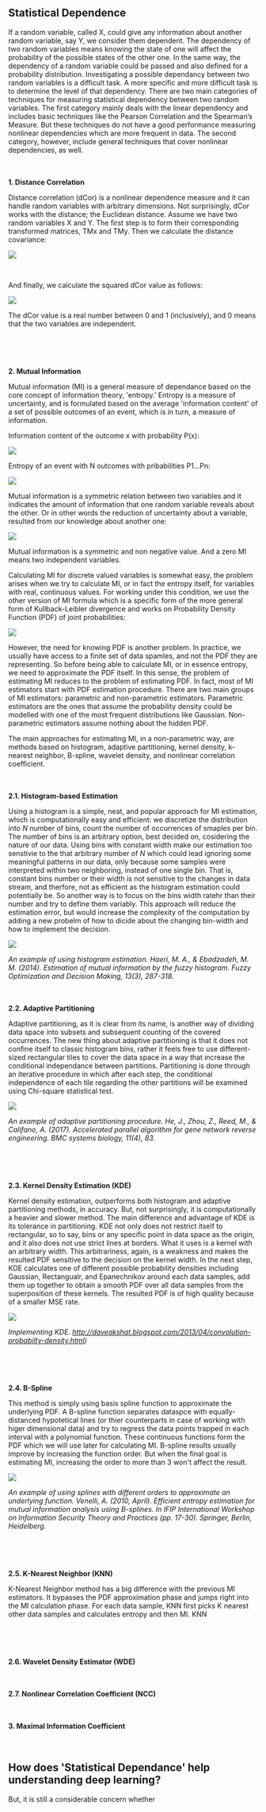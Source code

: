 Statistical Dependence
----------------------
If a random variable, called X, could give any information about another random variable, say Y, we consider them dependent. The dependency of two random variables means knowing the state of one will affect the probability of the possible states of the other one. In the same way, the dependency of a random variable could be passed and also defined for a probability distribution.
Investigating a possible dependancy between two random variables is a difficult task. A more specific and more difficult task is to determine the level of that dependency. There are two main categories of techniques for measuring statistical dependency between two random variables. The first category mainly deals with the linear dependency and includes basic techniques like the Pearson Correlation and the Spearman’s Measure. But these techniques do not have a good performance measuring nonlinear dependencies which are more frequent in data.
The second category, however, include general techniques that cover nonlinear dependencies, as well.
</br> 
</br> 
</br> 

**1. Distance Correlation**

Distance correlation (dCor) is a nonlinear dependence measure and it can handle random variables with arbitrary dimensions. Not surprisingly, dCor works with the distance; the Euclidean distance. Assume we have two random variables X and Y. The first step is to form their corresponding transformed matrices, TMx and TMy. Then we calculate the distance covariance:

![](https://user-images.githubusercontent.com/27868570/51983505-1ad0d280-2499-11e9-9890-bfaf186753c3.png)

</br> 

And finally, we calculate the squared dCor value as follows:

![](https://user-images.githubusercontent.com/27868570/51983850-0e00ae80-249a-11e9-9751-908f8e677a49.png)
</br> 


The dCor value is a real number between 0 and 1 (inclusively), and 0 means that the two variables are independent.

</br> 
</br> 
</br> 

**2. Mutual Information**

Mutual information (MI) is a general measure of dependance based on the core concept of information theory, 'entropy.' Entropy is a measure of uncertainty, and is formulated based on the average 'information content' of a set of possible outcomes of an event, which is in turn, a measure of information.

Information content of the outcome x with probability P(x):

![](https://user-images.githubusercontent.com/27868570/52379671-6c65f800-2a6b-11e9-97b2-0dd7e05b510c.png)
</br> 


Entropy of an event with N outcomes with pribabilities P1...Pn:

![](https://user-images.githubusercontent.com/27868570/52380294-87396c00-2a6d-11e9-8d82-acba394783db.png)
</br> 

Mutual information is a symmetric relation between two variables and it indicates the amount of information that one random variable reveals about the other. Or in other words the reduction of uncertainty about a variable, resulted from our knowledge about another one:

![](https://user-images.githubusercontent.com/27868570/52527839-a0d9ee00-2ccf-11e9-9d48-e29b53a1f688.png)


Mutual information is a symmetric and non negative value. And a zero MI means two independent variables.
</br> 



Calculating MI for discrete valued variables is somewhat easy, the problem arises when we try to calculate MI, or in fact the entropy itself, for variables with real, continuous values. For working under this condition, we use the other version of MI formula which is a specific form of the more general form of Kullback-Leibler divergence and works on Probability Density Function (PDF) of joint probabilities:

![](https://user-images.githubusercontent.com/27868570/52519670-42752700-2c5f-11e9-97f6-7630757d8bff.png)
</br> 

 
However, the need for knowing PDF is another problem. In practice, we usually have access to a finite set of data spamles, and not the PDF they are representing. So before being able to calculate MI, or in essence entropy, we need to approximate the PDF itself. In this sense, the problem of estimating MI reduces to the problem of estimating PDF. In fact, most of MI estimators start with PDF estimation procedure. There are two main groups of MI estimators: parametric and non-parametric estimators. Parametric estimators are the ones that assume the probability density could be modelled with one of the most frequent distributions like Gaussian. Non-parametric estimators assume nothing about the hidden PDF.

The main approaches for estimating MI, in a non-parametric way, are methods based on histogram, adaptive partitioning, kernel density, k-nearest neighbor, B-spline, wavelet density, and nonlinear correlation coefficient.
</br> 
</br> 
</br> 

**2.1. Histogram-based Estimation**

Using a histogram is a simple, neat, and popular approach for MI estimation, which is computationally easy and efficient: we discretize the distribution into *N* number of bins, count the number of occurrences of smaples per bin. The number of bins is an arbitrary option, best decided on, cosidering the nature of our data. Using bins with constant width make our estimation too senstivie to the that arbitrary number of *N* which could lead ignoring some meaningful patterns in our data, only because some samples were interpreted within two neighboring, instead of one single bin. That is, constant bins number or their width is not sensitive to the changes in data stream, and therfore, not as efficient as the histogram estimation could potentially be. So another way is to focus on the bins width ratehr than their number and try to define them variably. This approach will reduce the estimation error, but would increase the complexity of the computation by adding a new probelm of how to dicide about the changing bin-width and how to implement the decision.

![](https://media.springernature.com/original/springer-static/image/art%3A10.1007%2Fs10700-014-9178-0/MediaObjects/10700_2014_9178_Fig10_HTML.gif)

*An example of using histogram estimation. Haeri, M. A., & Ebadzadeh, M. M. (2014). Estimation of mutual information by the fuzzy histogram. Fuzzy Optimization and Decision Making, 13(3), 287-318.*
</br> 
</br> 
</br> 


**2.2. Adaptive Partitioning**

Adaptive partitioning, as it is clear from its name, is another way of dividing data space into subsets and subsequent counting of the covered occurrences. The new thing about adaptive partitioning is that it does not confine itself to classic histogram bins, rather it feels free to use different-sized rectangular tiles to cover the data space in a way that increase the conditional independance between partitions. Partitioning is done through an iterative procedure in which after each step, the conditional independence of each tile regarding the other partitions will be examined using Chi-square statistical test.

![](https://media.springernature.com/full/springer-static/image/art%3A10.1186%2Fs12918-017-0458-5/MediaObjects/12918_2017_458_Fig1_HTML.gif)

*An example of adaptive partitioning procedure. He, J., Zhou, Z., Reed, M., & Califano, A. (2017). Accelerated parallel algorithm for gene network reverse engineering. BMC systems biology, 11(4), 83.*

</br> 
</br> 
</br> 

**2.3. Kernel Density Estimation (KDE)**

Kernel density estimation, outperforms both histogram and adaptive partitioning methods, in accuracy. But, not surprisingly, it is computationally a heavier and slower method. The main difference and advantage of KDE is its tolerance in partitioning. KDE not only does not restrict itself to rectangular, so to say, bins or any specific point in data space as the origin, and it also does not use strict lines at borders. What it uses is a kernel with an arbitrary width. This arbitrariness, again, is a weakness and makes the resulted PDF sensitive to the decision on the kernel width.
In the next step, KDE calculates one of different possible probability densities including Gaussian, Rectangualr, and Epanechnikov around each data samples, add them up together to obtain a smooth PDF over all data samples from the superposition of these kernels. The resulted PDF is of high quality because of a smaller MSE rate.

![](http://4.bp.blogspot.com/-WIaKAWGI5eY/UVl2EufeQLI/AAAAAAAAAPQ/OocN9rEiCh0/s1600/KDEWIKI.png)

*Implementing KDE. http://daveakshat.blogspot.com/2013/04/convolution-probabilty-density.html)*

</br> 
</br> 
</br> 


**2.4. B-Spline**

This method is simply using basis spline function to approximate the underlying PDF. A B-spline function separates dataspce with equally-distanced hypotetical lines (or thier counterparts in case of working with higer dimensional data) and try to regress the data points trapped in each interval with a polynomial function. These continuous functions form the PDF which we will use later for calculating MI. B-spline results usually improve by increasing the function order. But when the final goal is estimating MI, increasing the order to more than 3 won't affect the result.

![](https://user-images.githubusercontent.com/27868570/54483438-24e53f80-4853-11e9-98f4-6bafe037fd64.png)

*An example of using splines with different orders to approximate an underlying function. Venelli, A. (2010, April). Efficient entropy estimation for mutual information analysis using B-splines. In IFIP International Workshop on Information Security Theory and Practices (pp. 17-30). Springer, Berlin, Heidelberg.*

</br> 
</br> 
</br> 

**2.5. K-Nearest Neighbor (KNN)**

K-Nearest Neighbor method has a big difference with the previous MI estimators. It bypasses the PDF approximation phase and jumps right into the MI calculation phase. For each data sample, KNN first picks K nearest other data samples and calculates entropy and then MI. KNN

</br> 
</br> 
</br> 

**2.6. Wavelet Density Estimator (WDE)**
</br> 
</br> 
</br> 

**2.7. Nonlinear Correlation Coefficient (NCC)**
</br> 
</br> 
</br> 



**3. Maximal Information Coefficient**
</br> 
</br> 
</br> 




How does 'Statistical Dependance' help understanding deep learning?
-------------------------------------------------------------------------------- 


But, it is still a considerable concern whether 
